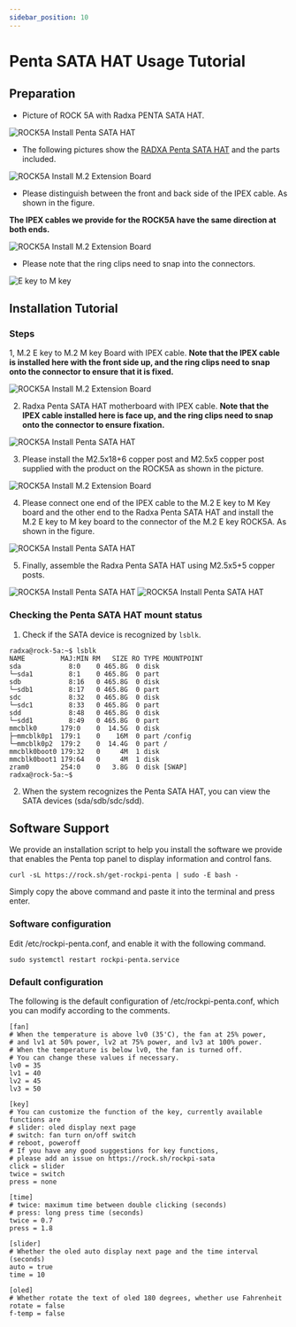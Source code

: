 ```yaml
---
sidebar_position: 10
---
```


# Penta SATA HAT Usage Tutorial

## Preparation

- Picture of ROCK 5A with Radxa PENTA SATA HAT.

![ROCK5A Install Penta SATA HAT](/img/rock5a/rock5a-penta-sata-hat-05.webp)

- The following pictures show the [RADXA Penta SATA HAT](/accessories/penta-sata-hat) and the parts included.

![ROCK5A Install M.2 Extension Board](/img/accessories/penta-sata-hat-01.webp)

- Please distinguish between the front and back side of the IPEX cable. As shown in the figure.

**The IPEX cables we provide for the ROCK5A have the same direction at both ends.**

![ROCK5A Install M.2 Extension Board](/img/accessories/m2-extension-board-04.webp)

- Please note that the ring clips need to snap into the connectors.

![E key to M key](/img/accessories/ekey-to-mkey-01.webp)

## Installation Tutorial

### Steps

1, M.2 E key to M.2 M key Board with IPEX cable. **Note that the IPEX cable is installed here with the front side up, and the ring clips need to snap onto the connector to ensure that it is fixed.**

![ROCK5A Install M.2 Extension Board](/img/accessories/m2-extension-board-02.webp)

2. Radxa Penta SATA HAT motherboard with IPEX cable. **Note that the IPEX cable installed here is face up, and the ring clips need to snap onto the connector to ensure fixation.**

![ROCK5A Install Penta SATA HAT](/img/rock5a/rock5a-penta-sata-hat-04.webp)

3. Please install the M2.5x18+6 copper post and M2.5x5 copper post supplied with the product on the ROCK5A as shown in the picture.

![ROCK5A Install M.2 Extension Board](/img/rock5a/rock5a-m2-extension-board-04.webp)

4. Please connect one end of the IPEX cable to the M.2 E key to M Key board and the other end to the Radxa Penta SATA HAT and install the M.2 E key to M key board to the connector of the M.2 E key ROCK5A. As shown in the figure.

![ROCK5A Install Penta SATA HAT](/img/rock5a/rock5a-penta-sata-hat-03.webp)

5. Finally, assemble the Radxa Penta SATA HAT using M2.5x5+5 copper posts.

![ROCK5A Install Penta SATA HAT](/img/rock5a/rock5a-penta-sata-hat-01.webp)
![ROCK5A Install Penta SATA HAT](/img/rock5a/rock5a-penta-sata-hat-02.webp)

### Checking the Penta SATA HAT mount status

1. Check if the SATA device is recognized by `lsblk`.

```
radxa@rock-5a:~$ lsblk
NAME         MAJ:MIN RM   SIZE RO TYPE MOUNTPOINT
sda            8:0    0 465.8G  0 disk
└─sda1         8:1    0 465.8G  0 part
sdb            8:16   0 465.8G  0 disk
└─sdb1         8:17   0 465.8G  0 part
sdc            8:32   0 465.8G  0 disk
└─sdc1         8:33   0 465.8G  0 part
sdd            8:48   0 465.8G  0 disk
└─sdd1         8:49   0 465.8G  0 part
mmcblk0      179:0    0  14.5G  0 disk
├─mmcblk0p1  179:1    0    16M  0 part /config
└─mmcblk0p2  179:2    0  14.4G  0 part /
mmcblk0boot0 179:32   0     4M  1 disk
mmcblk0boot1 179:64   0     4M  1 disk
zram0        254:0    0   3.8G  0 disk [SWAP]
radxa@rock-5a:~$
```

2. When the system recognizes the Penta SATA HAT, you can view the SATA devices (sda/sdb/sdc/sdd).

## Software Support

We provide an installation script to help you install the software we provide that enables the Penta top panel to display information and control fans.

```
curl -sL https://rock.sh/get-rockpi-penta | sudo -E bash -
```

Simply copy the above command and paste it into the terminal and press enter.

### Software configuration

Edit /etc/rockpi-penta.conf, and enable it with the following command.

```
sudo systemctl restart rockpi-penta.service
```

### Default configuration

The following is the default configuration of /etc/rockpi-penta.conf, which you can modify according to the comments.

```
[fan]
# When the temperature is above lv0 (35'C), the fan at 25% power,
# and lv1 at 50% power, lv2 at 75% power, and lv3 at 100% power.
# When the temperature is below lv0, the fan is turned off.
# You can change these values if necessary.
lv0 = 35
lv1 = 40
lv2 = 45
lv3 = 50

[key]
# You can customize the function of the key, currently available functions are
# slider: oled display next page
# switch: fan turn on/off switch
# reboot, poweroff
# If you have any good suggestions for key functions,
# please add an issue on https://rock.sh/rockpi-sata
click = slider
twice = switch
press = none

[time]
# twice: maximum time between double clicking (seconds)
# press: long press time (seconds)
twice = 0.7
press = 1.8

[slider]
# Whether the oled auto display next page and the time interval (seconds)
auto = true
time = 10

[oled]
# Whether rotate the text of oled 180 degrees, whether use Fahrenheit
rotate = false
f-temp = false
```
